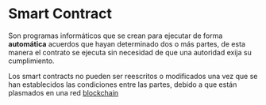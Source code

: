 # Smart Contract

Son programas informáticos que se crean para ejecutar de forma **automática** acuerdos que hayan determinado dos o más
partes, de esta manera el contrato se ejecuta sin necesidad de que una autoridad exija su cumplimiento.

Los smart contracts no pueden ser reescritos o modificados una vez que se han establecidos las condiciones entre las
partes, debido a que están plasmados en una red [blockchain]

[blockchain]: /blockchain/
